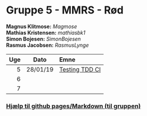 
# **Gruppe 5 - MMRS - Rød**
**Magnus Klitmose:** _Magmose_  
**Mathias Kristensen:** _mathiasbk1_  
**Simon Bojesen:** _SimonBojesen_  
**Rasmus Jacobsen:** _RasmusLynge_  
  
  
|Uge   |  Dato     |Emne |
|-----:|:---------:|:--------------|
| 5    |  28/01/19 | [Testing TDD CI](week1.md) |
| 6    |           |                |
| 7    |           |                |  
  
  

### [Hjælp til github pages/Markdown (til gruppen)](help.md)
